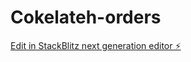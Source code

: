 # Cokelateh-orders

[Edit in StackBlitz next generation editor ⚡️](https://stackblitz.com/~/github.com/Peterjakarta/Cokelateh-orders)